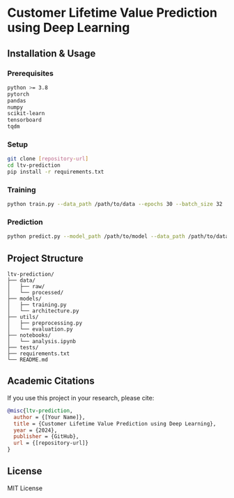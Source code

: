 # Customer Lifetime Value Prediction using Deep Learning

## Installation & Usage

### Prerequisites
```bash
python >= 3.8
pytorch
pandas
numpy
scikit-learn
tensorboard
tqdm
```

### Setup
```bash
git clone [repository-url]
cd ltv-prediction
pip install -r requirements.txt
```

### Training
```bash
python train.py --data_path /path/to/data --epochs 30 --batch_size 32
```

### Prediction
```bash
python predict.py --model_path /path/to/model --data_path /path/to/data
```

## Project Structure
```
ltv-prediction/
├── data/
│   ├── raw/
│   └── processed/
├── models/
│   ├── training.py
│   └── architecture.py
├── utils/
│   ├── preprocessing.py
│   └── evaluation.py
├── notebooks/
│   └── analysis.ipynb
├── tests/
├── requirements.txt
└── README.md
```

## Academic Citations
If you use this project in your research, please cite:
```bibtex
@misc{ltv-prediction,
  author = {[Your Name]},
  title = {Customer Lifetime Value Prediction using Deep Learning},
  year = {2024},
  publisher = {GitHub},
  url = {[repository-url]}
}
```

## License
MIT License
